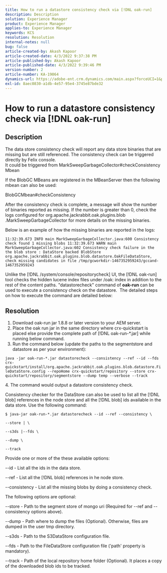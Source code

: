 ```yaml
---
title: How to run a datastore consistency check via [!DNL oak-run]
description: Description
solution: Experience Manager
product: Experience Manager
applies-to: Experience Manager
keywords: KCS
resolution: Resolution
internal-notes: null
bug: false
article-created-by: Akash Kapoor
article-created-date: 4/3/2022 9:37:38 PM
article-published-by: Akash Kapoor
article-published-date: 4/3/2022 9:39:46 PM
version-number: 2
article-number: KA-19064
dynamics-url: https://adobe-ent.crm.dynamics.com/main.aspx?forceUCI=1&pagetype=entityrecord&etn=knowledgearticle&id=68a58547-96b3-ec11-983f-000d3a5d09d6
exl-id: 8aec0830-a1db-4e57-95e4-3745e87bde32
---
```

# How to run a datastore consistency check via [!DNL oak-run]

## Description

The data store consistency check will report any data store binaries that are missing but are still referenced. The consistency check can be triggered directly by Felix console.<br>
It could be triggered from MarkSweepGarbageCollector#checkConsistency Mbean

If the BlobGC MBeans are registered in the MBeanServer then the following mbean can also be used:

BlobGCMbean#checkConsistency

After the consistency check is complete, a message will show the number of binaries reported as missing. If the number is greater than 0, check the logs configured for org.apache.jackrabbit.oak.plugins.blob .MarkSweepGarbageCollector for more details on the missing binaries.

Below is an example of how the missing binaries are reported in the logs:

`11:32:39.673 INFO main MarkSweepGarbageCollector.java:600 Consistency check found 1 missing blobs 11:32:39.673 WARN main MarkSweepGarbageCollector.java:602 Consistency check failure in the the blob store : DataStore backed BlobStore org.apache.jackrabbit.oak.plugins.blob.datastore.OakFileDataStore, check missing candidates in file /tmp/gcworkdir-1467352959243/gccand-1467352959243`

Unlike the [!DNL /system/console/repositorycheck] UI, the [!DNL oak-run] tool checks the hidden lucene index files under /oak: index in addition to the rest of the content paths. "datastorecheck" command of <b>oak-run </b>can be used to execute a consistency check on the datastore.  The detailed steps on how to execute the command are detailed below:




## Resolution


1. Download oak-run jar 1.8.8 or later version to your AEM server.
2. Place the oak run jar in the same directory where crx-quickstart is placed else provide the complete path of [!DNL oak-run-\*.jar] while running below command.
3. Run the command below (update the paths to the segmentstore and datastore as per your environment):


`java -jar oak-run-*.jar datastorecheck --consistency --ref --id --fds crx-quickstart/install/org.apache.jackrabbit.oak.plugins.blob.datastore.FileDataStore.config --repoHome crx-quickstart/repository --store crx-quickstart/repository/segmentstore --dump temp --verbose --track`

&#x200B;4. The command would output a datastore consistency check.

Consistency checker for the DataStore can also be used to list all the [!DNL blob] references in the node store and all the [!DNL blob] ids available in the data store. Use the following command:

`$ java-jar oak-run-*.jar datastorecheck --id --ref --consistency \`

`--store | \`

`--s3ds |--fds \`

`--dump \`

`--track`



Provide one or more of the these available options:

--id - List all the ids in the data store.

--ref - List all the [!DNL blob] references in he node store.

--consistency - List all the missing blobs by doing a consistency check.



The following options are optional:

--store - Path to the segment store of mongo uri (Required for --ref and --consistency options above).

--dump - Path where to dump the files (Optional). Otherwise, files are dumped in the user tmp directory.

--s3ds - Path to the S3DataStore configuration file.

--fds - Path to the FileDataStore configuration file ('path' property is mandatory).

--track - Path of the local repository home folder (Optional). It places a copy of the downloaded blob ids to be tracked.
